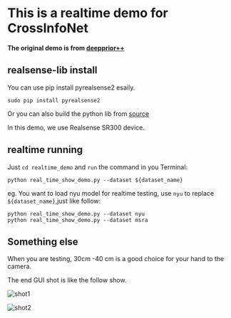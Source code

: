 # This is a realtime demo for CrossInfoNet

**The original demo is from [deepprior++](https://github.com/moberweger/deep-prior-pp/tree/master/src)**



## realsense-lib install

You can use pip install pyrealsense2 esaily.

    sudo pip install pyrealsense2
  
Or you can also build the python lib from [source](https://github.com/dumyy/librealsense/tree/master/wrappers/python) 

In this demo, we use Realsense SR300 device.

## realtime running

Just `cd realtime_demo` and `run` the command in you Terminal:

    python real_time_show_demo.py --dataset ${dataset_name}

eg. You want to load nyu model for realtime testing, use `nyu` to replace `${dataset_name}`,just like follow:

    python real_time_show_demo.py --dataset nyu
    python real_time_show_demo.py --dataset msra
 
## Something else

When you are testing, 30cm -40 cm is a good choice for your hand to the camera.

The end GUI shot is like the follow show.

![shot1](https://github.com/dumyy/handpose/blob/master/figs/Screenshot%202019-06-06%2022:44:15.png)


![shot2](https://github.com/dumyy/handpose/blob/master/figs/Screenshot%202019-06-06%2022:44:31.png)

